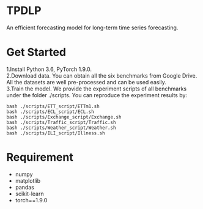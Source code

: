 # TPDLP
An efficient forecasting model for long-term time series forecasting.

# Get Started

1.Install Python 3.6, PyTorch 1.9.0.  
2.Download data. You can obtain all the six benchmarks from Google Drive. All the datasets are well pre-processed and can be used easily.  
3.Train the model. We provide the experiment scripts of all benchmarks under the folder ./scripts. You can reproduce the experiment results by:  

```shell  
bash ./scripts/ETT_script/ETTm1.sh
bash ./scripts/ECL_script/ECL.sh
bash ./scripts/Exchange_script/Exchange.sh
bash ./scripts/Traffic_script/Traffic.sh
bash ./scripts/Weather_script/Weather.sh
bash ./scripts/ILI_script/Illness.sh
```

# Requirement
* numpy
* matplotlib
* pandas
* scikit-learn
* torch==1.9.0
